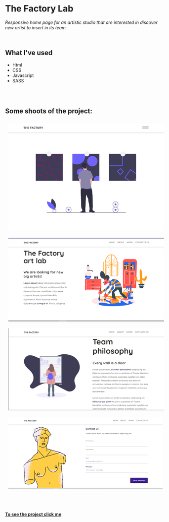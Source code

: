 # The Factory Lab

*Responsive home page for an artistic studio that are interested in discover new artist to insert in its team.*


<br>

## What I've used
* Html
* CSS
* Javascript
* SASS

<br><br>

## Some shoots of the project: <br>
<img src="./frames/464.png" style="margin: 10px" /><br>
<img src="./frames/465.png" style="margin: 10px" /><br>
<img src="./frames/466.png" style="margin: 10px" /><br>
<img src="./frames/468.png" style="margin: 10px" /><br>

<br><br>


**[To see the project click me]()**
